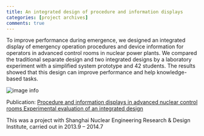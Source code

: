 ```yaml
---
title: An integrated design of procedure and information displays 
categories: [project archives]
comments: true
---
```


To improve performance during emergence, we designed an integrated display of emergency operation procedures and device information for operators in advanced control rooms in nuclear power plants. We compared the traditional separate design and two integrated designs by a laboratory experiment with a simplified system prototype and 42 students. The results showed that this design can improve performance and help knowledge-based tasks.

![image info](./assests/img/nuclear-screenshot.png)  

Publication: <a href="/assets/docs/nuclear.pdf" target="_blank">Procedure and information displays in advanced nuclear control rooms Experimental evaluation of an integrated design</a>  

This was a project with Shanghai Nuclear Engineering Research & Design Institute, carried out in 2013.9 – 2014.7 



